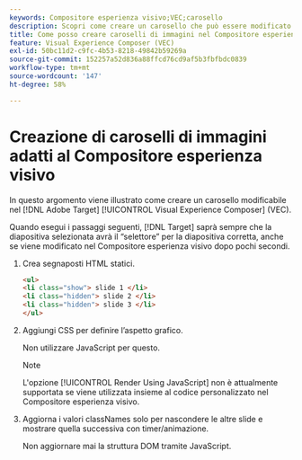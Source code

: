 ```yaml
---
keywords: Compositore esperienza visivo;VEC;carosello
description: Scopri come creare un carosello che può essere modificato nel Compositore esperienza visivo di Adobe [!DNL Target] .
title: Come posso creare caroselli di immagini nel Compositore esperienza visivo?
feature: Visual Experience Composer (VEC)
exl-id: 50bc11d2-c9fc-4b53-8218-49842b59269a
source-git-commit: 152257a52d836a88ffcd76cd9af5b3fbfbdc0839
workflow-type: tm+mt
source-wordcount: '147'
ht-degree: 58%

---
```


# Creazione di caroselli di immagini adatti al Compositore esperienza visivo

In questo argomento viene illustrato come creare un carosello modificabile nel [!DNL Adobe Target] [!UICONTROL Visual Experience Composer] (VEC).

Quando esegui i passaggi seguenti, [!DNL Target] saprà sempre che la diapositiva selezionata avrà il “selettore” per la diapositiva corretta, anche se viene modificato nel Compositore esperienza visivo dopo pochi secondi.

1. Crea segnaposti HTML statici.

   ```html
   <ul>
   <li class="show"> slide 1 </li>
   <li class="hidden"> slide 2 </li>
   <li class="hidden"> slide 3 </li>
   </ul>
   ```

1. Aggiungi CSS per definire l’aspetto grafico.

   Non utilizzare JavaScript per questo.

   >[!NOTE]
   >
   >L&#39;opzione [!UICONTROL Render Using JavaScript] non è attualmente supportata se viene utilizzata insieme al codice personalizzato nel Compositore esperienza visivo.

1. Aggiorna i valori classNames solo per nascondere le altre slide e mostrare quella successiva con timer/animazione.

   Non aggiornare mai la struttura DOM tramite JavaScript.
